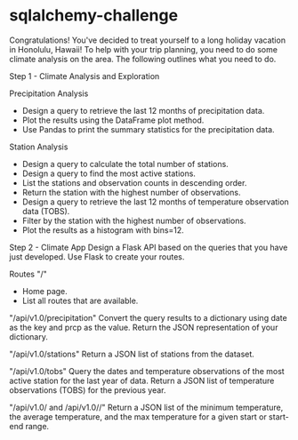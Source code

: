 # sqlalchemy-challenge
Congratulations! You've decided to treat yourself to a long holiday vacation in Honolulu, Hawaii! To help with your trip planning, you need to do some climate analysis on the area. The following outlines what you need to do.

Step 1 - Climate Analysis and Exploration

Precipitation Analysis
- Design a query to retrieve the last 12 months of precipitation data.
- Plot the results using the DataFrame plot method.
- Use Pandas to print the summary statistics for the precipitation data.

Station Analysis
- Design a query to calculate the total number of stations.
- Design a query to find the most active stations.
- List the stations and observation counts in descending order.
- Return the station with the highest number of observations.
- Design a query to retrieve the last 12 months of temperature observation data (TOBS).
- Filter by the station with the highest number of observations.
- Plot the results as a histogram with bins=12.

Step 2 - Climate App
Design a Flask API based on the queries that you have just developed. Use Flask to create your routes.

Routes
"/"
- Home page.
- List all routes that are available.

"/api/v1.0/precipitation"
Convert the query results to a dictionary using date as the key and prcp as the value.
Return the JSON representation of your dictionary.

"/api/v1.0/stations"
Return a JSON list of stations from the dataset.

"/api/v1.0/tobs"
Query the dates and temperature observations of the most active station for the last year of data.
Return a JSON list of temperature observations (TOBS) for the previous year.

"/api/v1.0/<start> and /api/v1.0/<start>/<end>"
Return a JSON list of the minimum temperature, the average temperature, and the max temperature for a given start or start-end range.

